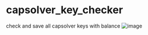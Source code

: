 # capsolver_key_checker
check and save all capsolver keys with balance
![image](https://user-images.githubusercontent.com/107649934/219969159-c180bf86-4eff-43ae-83f2-593482c07d9b.png)
